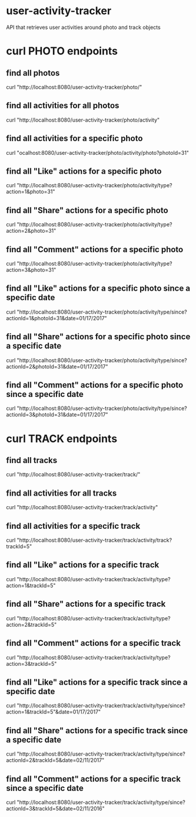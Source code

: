 # user-activity-tracker
API that retrieves user activities around photo and track objects

# curl PHOTO endpoints

## find all photos
curl "http://localhost:8080/user-activity-tracker/photo/"

## find all activities for all photos
curl "http://localhost:8080/user-activity-tracker/photo/activity"

## find all activities for a specific photo
curl "ocalhost:8080/user-activity-tracker/photo/activity/photo?photoId=31"

## find all "Like" actions for a specific photo
curl "http://localhost:8080/user-activity-tracker/photo/activity/type?action=1&photo=31"

## find all "Share" actions for a specific photo
curl "http://localhost:8080/user-activity-tracker/photo/activity/type?action=2&photo=31"

## find all "Comment" actions for a specific photo
curl "http://localhost:8080/user-activity-tracker/photo/activity/type?action=3&photo=31"

## find all "Like" actions for a specific photo since a specific date
curl "http://localhost:8080/user-activity-tracker/photo/activity/type/since?actionId=1&photoId=31&date=01/17/2017"

## find all "Share" actions for a specific photo since a specific date
curl "http://localhost:8080/user-activity-tracker/photo/activity/type/since?actionId=2&photoId=31&date=01/17/2017"

## find all "Comment" actions for a specific photo since a specific date
curl "http://localhost:8080/user-activity-tracker/photo/activity/type/since?actionId=3&photoId=31&date=01/17/2017"



# curl TRACK endpoints

## find all tracks
curl "http://localhost:8080/user-activity-tracker/track/"

## find all activities for all tracks
curl "http://localhost:8080/user-activity-tracker/track/activity"

## find all activities for a specific track
curl "http://localhost:8080/user-activity-tracker/track/activity/track?trackId=5"

## find all "Like" actions for a specific track
curl "http://localhost:8080/user-activity-tracker/track/activity/type?action=1&trackId=5"

## find all "Share" actions for a specific track
curl "http://localhost:8080/user-activity-tracker/track/activity/type?action=2&trackId=5"

## find all "Comment" actions for a specific track
curl "http://localhost:8080/user-activity-tracker/track/activity/type?action=3&trackId=5"

## find all "Like" actions for a specific track since a specific date
curl "http://localhost:8080/user-activity-tracker/track/activity/type/since?action=1&trackId=5"&date=01/17/2017"

## find all "Share" actions for a specific track since a specific date
curl "http://localhost:8080/user-activity-tracker/track/activity/type/since?actionId=2&trackId=5&date=02/11/2017"

## find all "Comment" actions for a specific track since a specific date
curl "http://localhost:8080/user-activity-tracker/track/activity/type/since?actionId=3&trackId=5&date=02/11/2016"
